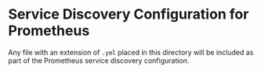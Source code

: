 # Service Discovery Configuration for Prometheus

Any file with an extension of `.yml` placed in this directory will be included as part of the
Prometheus service discovery configuration.
